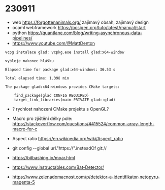 # 230911

* web <https://forgottenanimals.org/> zajímavý obsah, zajímavý design
* ocaml webframework <https://ocsigen.org/tuto/latest/manual/start>
* python <https://quantlane.com/blog/writing-asynchronous-data-pipelines/>
* <https://www.youtube.com/@MattDenton>

```shell
vcpg instalace glad: vcpkg.exe install glad:x64-window

vybleje nakonec hlášku

Elapsed time for package glad:x64-windows: 36.53 s

Total elapsed time: 1.398 min

The package glad:x64-windows provides CMake targets:

    find_package(glad CONFIG REQUIRED)
    target_link_libraries(main PRIVATE glad::glad)
```

* ? rychlost nahození CMake projektu s OpenGL?

* Macro pro zjištění délky pole: <https://stackoverflow.com/questions/4415524/common-array-length-macro-for-c>

* Aspect ratio <https://en.wikipedia.org/wiki/Aspect_ratio>

* git config --global url."https://".insteadOf git://

* <https://bitbashing.io/moar.html>
* <https://www.instructables.com/Bat-Detector/>
* <https://www.zelenadomacnost.com/p/detektor-a-identifikator-netopyru-magenta-5>
